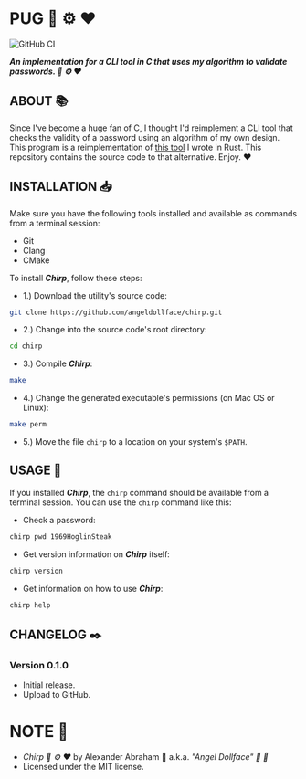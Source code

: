 # PUG :ribbon: :gear: :heart:

![GitHub CI](https://github.com/angeldollface/chirp/actions/workflows/clang.yml/badge.svg)

***An implementation for a CLI tool in C that uses my algorithm to validate passwords. :ribbon: :gear: :heart:***

## ABOUT :books:

Since I've become a huge fan of C, I thought I'd reimplement a CLI tool that checks the validity of a password using an algorithm of my own design. This program is a reimplementation of [this tool](https://github.com/angeldollface/flek) I wrote in Rust. This repository contains the source code to that alternative. Enjoy. :heart:

## INSTALLATION :inbox_tray:

Make sure you have the following tools installed and available as commands from a terminal session:

- Git
- Clang
- CMake

To install ***Chirp***, follow these steps:

- 1.) Download the utility's source code:

```bash
git clone https://github.com/angeldollface/chirp.git
```

- 2.) Change into the source code's root directory:

```bash
cd chirp
```

- 3.) Compile ***Chirp***:

```bash
make
```

- 4.) Change the generated executable's permissions (on Mac OS or Linux):

```bash
make perm
```

- 5.) Move the file `chirp` to a location on your system's `$PATH`.

## USAGE :hammer:

If you installed ***Chirp***, the `chirp` command should be available from a terminal session. You can use the `chirp` command like this:

- Check a password:

```bash
chirp pwd 1969HoglinSteak
```

- Get version information on ***Chirp*** itself:

```bash
chirp version
```

- Get information on how to use ***Chirp***:

```bash
chirp help
```

## CHANGELOG :black_nib:

### Version 0.1.0

- Initial release.
- Upload to GitHub.

# NOTE :scroll:

- *Chirp :ribbon: :gear: :heart:* by Alexander Abraham :black_heart: a.k.a. *"Angel Dollface" :dolls: :ribbon:*
- Licensed under the MIT license.